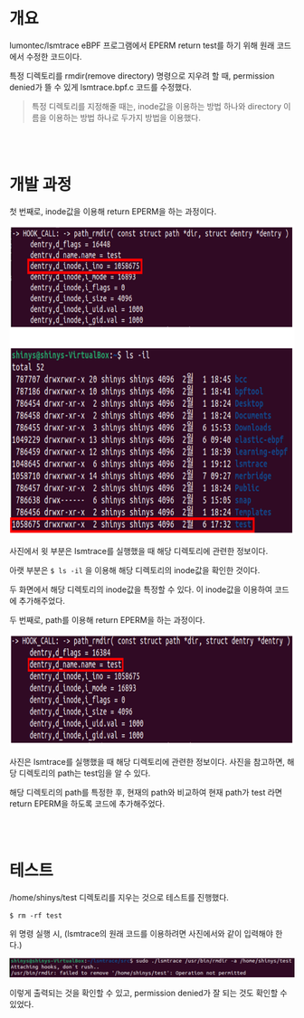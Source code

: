 # 개요

lumontec/lsmtrace eBPF 프로그램에서 EPERM return test를 하기 위해 원래 코드에서 수정한 코드이다.

특정 디렉토리를 rmdir(remove directory) 명령으로 지우려 할 때, permission denied가 뜰 수 있게 lsmtrace.bpf.c 코드를 수정했다.
> 특정 디렉토리를 지정해줄 때는, inode값을 이용하는 방법 하나와 directory 이름을 이용하는 방법 하나로 두가지 방법을 이용했다.

<br></br>

# 개발 과정

첫 번째로, inode값을 이용해 return EPERM을 하는 과정이다.

<img src="../../../.picture/lsmtrace-eperm-개발과정.png" height=550 />

사진에서 윗 부분은 lsmtrace를 실행했을 때 해당 디렉토리에 관련한 정보이다.

아랫 부분은
` $ ls -il `
을 이용해 해당 디렉토리의 inode값을 확인한 것이다.


두 화면에서 해당 디렉토리의 inode값을 특정할 수 있다. 이 inode값을 이용하여 코드에 추가해주었다.


두 번째로, path를 이용해 return EPERM을 하는 과정이다.

<img src="../../../.picture/lsmtrace-eperm-개발과정2.png" height=200/>

사진은 lsmtrace를 실행했을 때 해당 디렉토리에 관련한 정보이다. 사진을 참고하면, 해당 디렉토리의 path는 test임을 알 수 있다.


해당 디렉토리의 path를 특정한 후, 현재의 path와 비교하여 현재 path가 test 라면 return EPERM을 하도록 코드에 추가해주었다.

<br></br>

# 테스트

/home/shinys/test 디렉토리를 지우는 것으로 테스트를 진행했다.
```
$ rm -rf test
```
위 명령 실행 시, (lsmtrace의 원래 코드를 이용하려면 사진에서와 같이 입력해야 한다.)


<img src="../../../.picture/lsmtrace-eperm-출력화면.png" Width=1000/>

이렇게 출력되는 것을 확인할 수 있고, permission denied가 잘 되는 것도 확인할 수 있었다.
